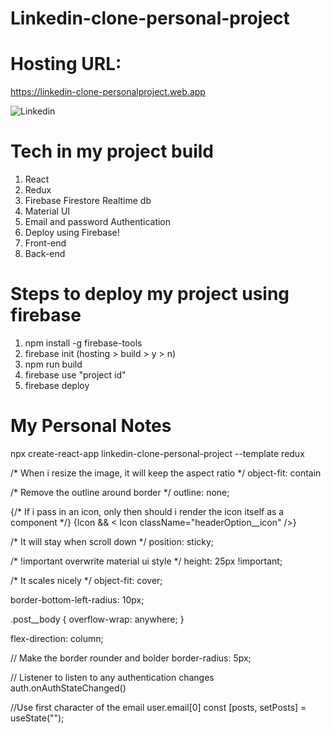 # Linkedin-clone-personal-project

# Hosting URL: 
https://linkedin-clone-personalproject.web.app

![Linkedin ](https://user-images.githubusercontent.com/63961200/115818588-a98de900-a42f-11eb-8e91-8963d172ca04.gif)
# Tech in my project build

1) React
2) Redux
3) Firebase Firestore Realtime db
4) Material UI
5) Email and password Authentication
6) Deploy using Firebase!
7) Front-end
8) Back-end

# Steps to deploy my project using firebase

1) npm install -g firebase-tools
2) firebase init (hosting > build > y > n)
3) npm run build
4) firebase use "project id"
5) firebase deploy

# My Personal Notes

npx create-react-app linkedin-clone-personal-project --template redux

/* When i resize the image, it will keep the aspect ratio */
object-fit: contain

/* Remove the outline around border */
outline: none;

{/* If i pass in an icon, only then should i render the icon
itself as a component */}
{Icon && < Icon className="headerOption__icon" />}

/* It will stay when scroll down */
position: sticky;

/* !important overwrite material ui style */
height: 25px !important;

/* It scales nicely */
object-fit: cover;

border-bottom-left-radius: 10px;

.post__body {
    overflow-wrap: anywhere;
}

flex-direction: column;

// Make the border rounder and bolder
border-radius: 5px;

// Listener to listen to any authentication changes
auth.onAuthStateChanged()


//Use first character of the email
user.email[0]
const [posts, setPosts] = useState("");



